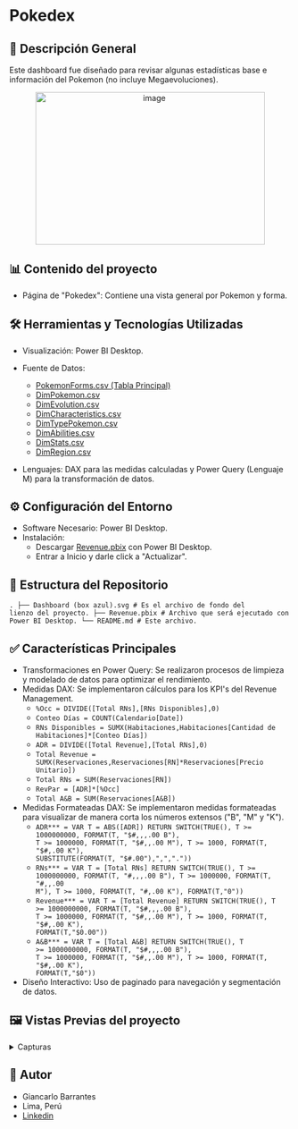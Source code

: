 # Pokedex


## 📃 Descripción General
Este dashboard fue diseñado para revisar algunas estadísticas base e información del Pokemon (no incluye Megaevoluciones).

<p align="center"><img width="411" height="273" alt="image" src="https://github.com/user-attachments/assets/75cdc45d-6a51-4818-8bf2-22fe329b0515" /></p>

## 📊 Contenido del proyecto
- Página de "Pokedex": Contiene una vista general por Pokemon y forma.


## 🛠️ Herramientas y Tecnologías Utilizadas
- Visualización: Power BI Desktop.
- Fuente de Datos:
  - [PokemonForms.csv (Tabla Principal)](https://raw.githubusercontent.com/Gbarrantes25/Pokedex-PowerBI/refs/heads/main/Fuente%20de%20Datos/PokemonForms.csv)
  - [DimPokemon.csv](https://raw.githubusercontent.com/Gbarrantes25/Pokedex-PowerBI/refs/heads/main/Fuente%20de%20Datos/DimPokemon.csv)
  - [DimEvolution.csv](https://raw.githubusercontent.com/Gbarrantes25/Pokedex-PowerBI/refs/heads/main/Fuente%20de%20Datos/DimEvolution.csv)
  - [DimCharacteristics.csv](https://raw.githubusercontent.com/Gbarrantes25/Pokedex-PowerBI/refs/heads/main/Fuente%20de%20Datos/DimCharacteristics.csv)
  - [DimTypePokemon.csv](https://raw.githubusercontent.com/Gbarrantes25/Pokedex-PowerBI/refs/heads/main/Fuente%20de%20Datos/DimTypePokemon.csv)
  - [DimAbilities.csv](https://raw.githubusercontent.com/Gbarrantes25/Pokedex-PowerBI/refs/heads/main/Fuente%20de%20Datos/DimAbilities.csv)
  - [DimStats.csv](https://raw.githubusercontent.com/Gbarrantes25/Pokedex-PowerBI/refs/heads/main/Fuente%20de%20Datos/DimStats.csv)
  - [DimRegion.csv](https://raw.githubusercontent.com/Gbarrantes25/Pokedex-PowerBI/refs/heads/main/Fuente%20de%20Datos/DimRegion.csv)
 
    
- Lenguajes: DAX para las medidas calculadas y Power Query (Lenguaje M) para la transformación de datos.


## ⚙️ Configuración del Entorno
- Software Necesario: Power BI Desktop.
- Instalación:
  - Descargar [Revenue.pbix](https://github.com/Gbarrantes25/RevenueManagement-Dashboard-PowerBI/blob/main/Revenue.pbix) con Power BI Desktop.
  - Entrar a Inicio y darle click a "Actualizar".


## 📂 Estructura del Repositorio
<code>.
  ├── Dashboard (box azul).svg     # Es el archivo de fondo del lienzo del proyecto.
  ├── Revenue.pbix                 # Archivo que será ejecutado con Power BI Desktop.
  └── README.md                    # Este archivo.
</code>


## ✅ Características Principales
- Transformaciones en Power Query: Se realizaron procesos de limpieza y modelado de datos para optimizar el rendimiento.
- Medidas DAX: Se implementaron cálculos para los KPI's del Revenue Management.
  - <code>%Occ = DIVIDE([Total RNs],[RNs Disponibles],0)</code>
  - <code>Conteo Días = COUNT(Calendario[Date])</code>
  - <code>RNs Disponibles = SUMX(Habitaciones,Habitaciones[Cantidad de Habitaciones]*[Conteo Días])</code>
  - <code>ADR = DIVIDE([Total Revenue],[Total RNs],0)</code>
  - <code>Total Revenue = SUMX(Reservaciones,Reservaciones[RN]*Reservaciones[Precio Unitario])</code>
  - <code>Total RNs = SUM(Reservaciones[RN])</code>
  - <code>RevPar = [ADR]*[%Occ]</code>
  - <code>Total A&B = SUM(Reservaciones[A&B])</code>
- Medidas Formateadas DAX: Se implementaron medidas formateadas para visualizar de manera corta los números extensos ("B", "M" y "K").
  - <code>ADR*** = 
          VAR T = ABS([ADR])
          RETURN
              SWITCH(TRUE(),
                  T >= 1000000000, FORMAT(T, "$#,,,.00 B"),
                  T >= 1000000, FORMAT(T, "$#,,.00 M"),
                  T >= 1000, FORMAT(T, "$#,.00 K"),
                      SUBSTITUTE(FORMAT(T, "$#.00"),",","."))
    </code>
  - <code>RNs*** = 
          VAR T = [Total RNs]
          RETURN
              SWITCH(TRUE(),
                  T >= 1000000000, FORMAT(T, "#,,,.00 B"),
                  T >= 1000000, FORMAT(T, "#,,.00 M"),
                  T >= 1000, FORMAT(T, "#,.00 K"),
                      FORMAT(T,"0"))
    </code>
  - <code>Revenue*** = 
          VAR T = [Total Revenue]
          RETURN
              SWITCH(TRUE(),
                  T >= 1000000000, FORMAT(T, "$#,,,.00 B"),
                  T >= 1000000, FORMAT(T, "$#,,.00 M"),
                  T >= 1000, FORMAT(T, "$#,.00 K"),
                      FORMAT(T,"$0.00"))
    </code>
  - <code>A&B*** = 
          VAR T = [Total A&B]
          RETURN
              SWITCH(TRUE(),
                  T >= 1000000000, FORMAT(T, "$#,,,.00 B"),
                  T >= 1000000, FORMAT(T, "$#,,.00 M"),
                  T >= 1000, FORMAT(T, "$#,.00 K"),
                      FORMAT(T,"$0"))
    </code>
- Diseño Interactivo: Uso de paginado para navegación y segmentación de datos.


## 🖼️ Vistas Previas del proyecto
<details>
  <summary>Capturas</summary>


  Página "Regions"


  ![Animation1](https://github.com/user-attachments/assets/0d3de5f3-ae65-43e6-abc6-72e97e6a6be9)


  Página "Hotel Branches"


  ![Animation2](https://github.com/user-attachments/assets/0d347ecd-a7cb-496e-940e-a18ad0723a01)


</details>


## 👤 Autor
- Giancarlo Barrantes
- Lima, Perú
- [Linkedin](https://www.linkedin.com/in/gb25/)
